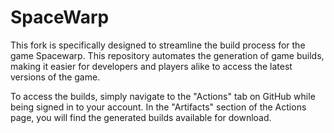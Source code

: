 # SpaceWarp

This fork is specifically designed to streamline the build process for the game Spacewarp. This repository automates the generation of game builds, making it easier for developers and players alike to access the latest versions of the game.

To access the builds, simply navigate to the "Actions" tab on GitHub while being signed in to your account. In the "Artifacts" section of the Actions page, you will find the generated builds available for download.
